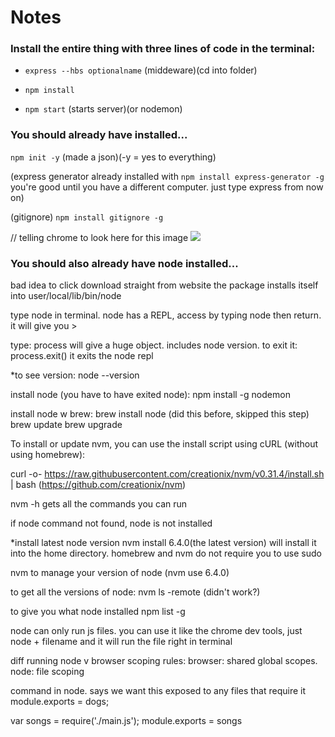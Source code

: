 # Notes

### Install the entire thing with three lines of code in the terminal:

* `express --hbs optionalname` (middeware)(cd into folder)

* `npm install`

* `npm start` (starts server)(or nodemon)


### You should already have installed...

`npm init -y` (made a json)(-y = yes to everything)

(express generator already installed with
`npm install express-generator -g` you're good until you have a different computer. just type express from now on)

(gitignore)
`npm install gitignore -g`

// telling chrome to look here for this image
<img src="/images/chin.jpg">


### You should also already have node installed...
bad idea to click download straight from website
the package installs itself into user/local/lib/bin/node

 type node in terminal. node has a REPL, access by typing node then return. it will give you >

 type: process
 will give a huge object. includes node version. to exit it:
 process.exit() it exits the node repl

*to see version:
node --version

install node (you have to have exited node):
npm install -g nodemon

install node w brew:
brew install node (did this before, skipped this step)
brew update
brew upgrade

To install or update nvm, you can use the install script using cURL (without using homebrew):

curl -o- https://raw.githubusercontent.com/creationix/nvm/v0.31.4/install.sh | bash
(https://github.com/creationix/nvm)

nvm -h
gets all the commands you can run

if node command not found, node is not installed

*install latest node version
nvm install 6.4.0(the latest version) will install it into the home directory. homebrew and nvm do not require you to use sudo

nvm to manage your version of node
(nvm use 6.4.0)

to get all the versions of node:
nvm ls -remote (didn't work?)

to give you what node installed
npm list -g

node can only run js files.
you can use it like the chrome dev tools, just
node + filename and it will run the file right in terminal

diff running node v browser
scoping rules:
browser: shared global scopes.
node: file scoping

command in node. says we want this exposed to any files that require it
module.exports = dogs;

var songs = require('./main.js');
module.exports = songs
